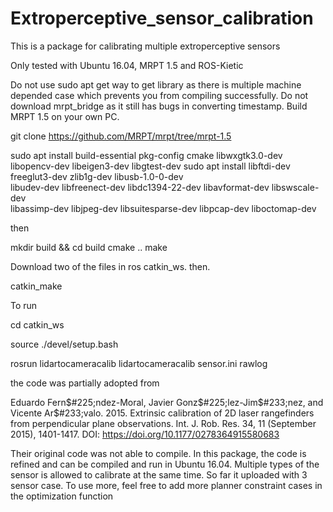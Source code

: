 # Extroperceptive_sensor_calibration
This is a package for calibrating multiple extroperceptive sensors

Only tested with Ubuntu 16.04, MRPT 1.5 and ROS-Kietic


Do not use sudo apt get way to get library as there is multiple machine depended case which prevents you from compiling successfully.
Do not download mrpt_bridge as it still has bugs in converting timestamp.
Build MRPT 1.5 on your own PC. 

git clone https://github.com/MRPT/mrpt/tree/mrpt-1.5

sudo apt install build-essential pkg-config cmake libwxgtk3.0-dev \
libopencv-dev libeigen3-dev libgtest-dev
sudo apt install libftdi-dev freeglut3-dev zlib1g-dev libusb-1.0-0-dev \
libudev-dev libfreenect-dev libdc1394-22-dev libavformat-dev libswscale-dev \
libassimp-dev libjpeg-dev   libsuitesparse-dev libpcap-dev liboctomap-dev

then 

mkdir build && cd build
cmake ..
make



Download two of the files in ros catkin_ws.
then. 

catkin_make


To run 

cd catkin_ws

source ./devel/setup.bash

rosrun lidartocameracalib lidartocameracalib sensor.ini rawlog


the code was partially adopted from 

Eduardo Fern$#225;ndez-Moral, Javier Gonz$#225;lez-Jim$#233;nez, and Vicente Ar$#233;valo. 2015. Extrinsic calibration of 2D laser rangefinders from perpendicular plane observations. Int. J. Rob. Res. 34, 11 (September 2015), 1401-1417. DOI: https://doi.org/10.1177/0278364915580683

Their original code was not able to compile. In this package, the code is refined and can be compiled and run in Ubuntu 16.04. Multiple types of the sensor is allowed to calibrate at the same time. 
So far it uploaded with 3 sensor case. To use more, feel free to add more planner constraint cases in the optimization function 





